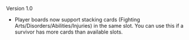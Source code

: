 Version 1.0
* Player boards now support stacking cards (Fighting Arts/Disorders/Abilities/Injuries) in the same slot. You can use this if a survivor has more cards than available slots.
